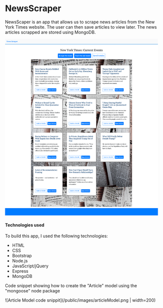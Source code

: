 # NewsScraper

NewsScaper is an app that allows us to scrape news articles from the New York Times website. The user can then save articles to view later. The news articles scrapped are stored using MongoDB.

![Landing Page](/public/images/newsScraper.png)


#### Technologies used
To build this app, I used the following technologies:

- HTML
- CSS
- Bootstrap
- Node.js
- JavaScript/jQuery
- Express
- MongoDB

Code snippet showing how to create the "Article" model using the "mongoose" node package

![Article Model code snippit](/public/images/articleModel.png | width=200)

